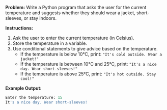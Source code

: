 **Problem:**
Write a Python program that asks the user for the current temperature and suggests whether they should wear a jacket, short-sleeves, or stay indoors.

**Instructions:**
1. Ask the user to enter the current temperature (in Celsius).
2. Store the temperature in a variable.
3. Use conditional statements to give advice based on the temperature.
    - If the temperature is below 10°C, print: `"It's cold outside. Wear a jacket!"`
    - If the temperature is between 10°C and 25°C, print: `"It's a nice day. Wear short-sleeves!"`
    - If the temperature is above 25°C, print: `"It's hot outside. Stay cool!"`

**Example Output:**
```python
Enter the temperature: 15
It's a nice day. Wear short-sleeves!
